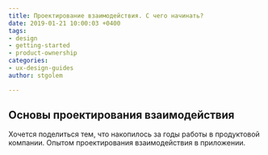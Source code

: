 ```yaml
---
title: Проектирование взаимодействия. С чего начинать?
date: 2019-01-21 10:00:03 +0400
tags:
- design
- getting-started
- product-ownership
categories:
- ux-design-guides
author: stgolem

---
```

## Основы проектирования взаимодействия

Хочется поделиться тем, что накопилось за годы работы в продуктовой компании. Опытом проектирования взаимодействия в приложении.
